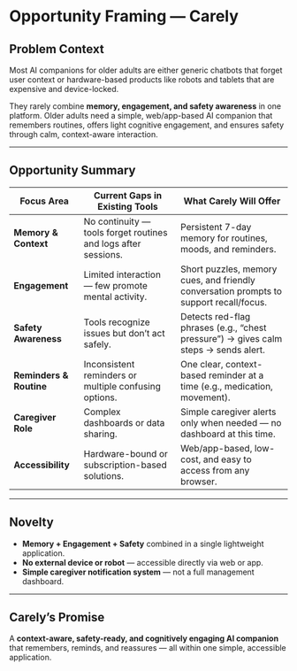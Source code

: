 # Opportunity Framing — Carely

## Problem Context
Most AI companions for older adults are either generic chatbots that forget user context or hardware-based products like robots and tablets that are expensive and device-locked.  

They rarely combine **memory, engagement, and safety awareness** in one platform. Older adults need a simple, web/app-based AI companion that remembers routines, offers light cognitive engagement, and ensures safety through calm, context-aware interaction.

---

## Opportunity Summary

| Focus Area              | Current Gaps in Existing Tools                                    | What Carely Will Offer                                                                 |
|--------------------------|------------------------------------------------------------------|-----------------------------------------------------------------------------------------|
| **Memory & Context**     | No continuity — tools forget routines and logs after sessions.   | Persistent 7-day memory for routines, moods, and reminders.                             |
| **Engagement**           | Limited interaction — few promote mental activity.               | Short puzzles, memory cues, and friendly conversation prompts to support recall/focus.  |
| **Safety Awareness**     | Tools recognize issues but don’t act safely.                     | Detects red-flag phrases (e.g., “chest pressure”) → gives calm steps → sends alert.     |
| **Reminders & Routine**  | Inconsistent reminders or multiple confusing options.            | One clear, context-based reminder at a time (e.g., medication, movement).               |
| **Caregiver Role**       | Complex dashboards or data sharing.                              | Simple caregiver alerts only when needed — no dashboard at this time.                   |
| **Accessibility**        | Hardware-bound or subscription-based solutions.                  | Web/app-based, low-cost, and easy to access from any browser.                           |

---

## Novelty
- **Memory + Engagement + Safety** combined in a single lightweight application.  
- **No external device or robot** — accessible directly via web or app.  
- **Simple caregiver notification system** — not a full management dashboard.

---

## Carely’s Promise
A **context-aware, safety-ready, and cognitively engaging AI companion** that remembers, reminds, and reassures — all within one simple, accessible application.
